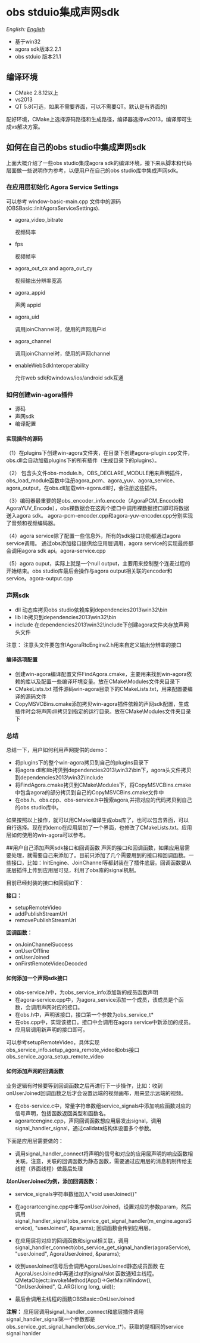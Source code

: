 # obs stduio集成声网sdk

*English: [English](README.md)*

* 基于win32
* agora sdk版本2.2.1
* obs stduio 版本21.1

## 编译环境

* CMake 2.8.12以上
* vs2013
* QT 5.8(可选，如果不需要界面，可以不需要QT。默认是有界面的)

配好环境，CMake上选择源码路径和生成路径，编译器选择vs2013，编译即可生成vs解决方案。


## 如何在自己的obs studio中集成声网sdk
上面大概介绍了一些obs studio集成agora sdk的编译环境，接下来从脚本和代码层面做一些说明作为参考，以便用户在自己的obs studio库中集成声网sdk。

### 在应用层初始化 Agora Service Settings

可以参考 window-basic-main.cpp 文件中的源码(OBSBasic::InitAgoraServiceSettings).

* agora\_video\_bitrate

    视频码率
* fps

    视频帧率
* agora\_out\_cx and agora\_out\_cy

    视频输出分辨率宽高
* agora\_appid
    
    声网 appid
* agora\_uid

    调用joinChannel时，使用的声网用户id
* agora\_channel

     调用joinChannel时，使用的声网channel

* enableWebSdkInteroperability

   允许web sdk和windows/ios/android sdk互通

### 如何创建win-agora插件
* 源码
* 声网sdk
* 编译配置

#### 实现插件的源码
 （1）在plugins下创建win-agora文件夹，在目录下创建agora-plugin.cpp文件，obs.dll会自动加载plugins下的所有插件（生成目录下的plugins）。

（2） 包含头文件obs-module.h，OBS_DECLARE_MODULE用来声明插件，obs_load_module函数中注册agora_pcm、agora_yuv、agora_service、agora_output，在obs.dll加载win-agora.dll时，会注册这些插件。

（3）编码器最重要的是obs_encoder_info.encode（AgoraPCM_Encode和AgoraYUV_Encode），obs裸数据会在这两个接口中调用裸数据接口即可将数据送入agora sdk。
agora-pcm-encoder.cpp和agora-yuv-encoder.cpp分别实现了音频和视频编码器。

（4）agora service除了配置一些信息外，所有的sdk接口功能都通过agora service调用。
通过obs添加接口提供给应用层调用，agora service的实现最终都会调用agora sdk api。agora-service.cpp

（5）agora ouput，实际上就是一个null output，主要用来控制整个连麦过程的开始结束。obs studio库最后会操作与agora output相关联的encoder和service。agora-output.cpp

### 声网sdk


* dll  动态库拷贝obs studio依赖库到dependencies2013\win32\bin
* lib  lib拷贝到dependencies2013\win32\bin
* include 在dependencies2013\win32\include下创建agora文件夹存放声网头文件

注意： 注意头文件要包含IAgoraRtcEngine2.h用来自定义输出分辨率的接口

#### 编译选项配置

* 创建win-agora编译配置文件FindAgora.cmake，主要用来找到win-agora依赖的库以及配置一些编译环境变量。放在CMake\Modules文件夹目录下
* CMakeLists.txt 插件源码win-agora目录下的CMakeLists.txt，用来配置要编译的源码文件
* CopyMSVCBins.cmake添加拷贝win-agora插件依赖的声网sdk配置，生成插件时会将声网dll拷贝到指定的运行目录。放在CMake\Modules文件夹目录下



### 总结

总结一下，用户如何利用声网提供的demo：

* 将plugins下的整个win-agora拷贝到自己的plugins目录下
* 将agora dll和lib拷贝到dependencies2013\win32\bin下，agora头文件拷贝到dependencies2013\win32\include
* 将FindAgora.cmake拷贝到CMake\Modules下，将CopyMSVCBins.cmake中包含agora的部分拷贝到自己的CopyMSVCBins.cmake文件中
* 在obs.h、obs.cpp、obs-service.h中搜索agora,并把对应的代码拷贝到自己的obs studio库中。

如果按照以上操作，就可以用CMake编译生成obs库了，也可以包含界面，可以自行选择。现在的demo在应用层加了一个界面，也修改了CMakeLists.txt。应用层如何使用的win-agora可以参考。

##用户自己添加声网sdk接口和回调函数
声网的接口和回调函数，如果应用层需要处理，就需要自己来添加了。目前只添加了几个需要用到的接口和回调函数。一些接口，比如：InitEngine、JoinChannel等都封装在了插件底层。回调函数要从底层插件上传到应用层可见，利用了obs库的signal机制。

目前已经封装的接口和回调如下：

**接口：**
* setupRemoteVideo
* addPublishStreamUrl
* removePublishStreamUrl

**回调函数：**
* onJoinChannelSuccess
* onUserOffline
* onUserJoined
* onFirstRemoteVideoDecoded

#### 如何添加一个声网sdk接口

* obs-service.h中，为obs\_service\_info添加新的成员函数声明
* 在agora-service.cpp中，为agora\_service添加一个成员，该成员是个函数，会调用声网对应的接口。
* 在obs.h中，声明该接口，接口第一个参数为obs\_service\_t*
* 在obs.cpp中，实现该接口。接口中会调用在agora service中新添加的成员。
* 应用层调用新声明的接口即可。

可以参考setupRemoteVideo，具体实现obs_service_info.setup_agora_remote_video和obs接口obs\_service\_agora\_setup\_remote\_video

#### 如何添加声网的回调函数

 业务逻辑有时候要等到回调函数之后再进行下一步操作，比如：收到onUserJoined回调函数之后才会设置远端的视频画布，用来显示远端的视频。

* 在obs-service.c中，常量字符串数组service_signals中添加响应函数对应的信号声明，包括函数返回类型和函数名。
* agorartcengine.cpp，声网回调函数想应用层发出signal，调用signal\_handler\_signal，通过calldata结构体设置多个参数。

下面是应用层需要做的：

* 调用signal\_handler\_connect将声明的信号和对应的应用层声明的响应函数相关联。注意，关联的回调函数为静态函数，需要通过应用层的消息机制传给主线程（界面线程）做最后处理

**以onUserJoined为例，添加回调函数：**

* service\_signals字符串数组加入"void userJoined()"

* 在agorartcengine.cpp中重写onUserJoined，设置对应的参数param，然后调用signal\_handler\_signal(obs_service_get_signal_handler(m_engine.agoraService), "userJoined", &params);
回调函数会传到应用层。
* 在应用层将对应的回调函数和signal相关联，调用signal\_handler\_connect(obs\_service\_get\_signal\_handler(agoraService), "userJoined", AgoraUserJoined, &params); 
* 收到userJoined信号后会调用AgoraUserJoined静态成员函数
在AgoraUserJoined中再通过qt的signal/slot 函数通知主线程。QMetaObject::invokeMethod(App()->GetMainWindow(), "OnUserJoined", Q\_ARG(long long, uid));
* 最后会调用主线程的函数OBSBasic::OnUserJoined

**注解：**
应用层调用signal\_handler\_connect和底层插件调用signal\_handler\_signal第一个参数都是obs\_service\_get\_signal\_handler(obs\_service\_t*)。获取的是相同的service signal hanlder
